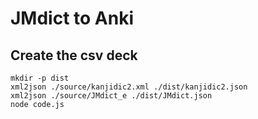 
# JMdict to Anki

## Create the csv deck

```
mkdir -p dist
xml2json ./source/kanjidic2.xml ./dist/kanjidic2.json
xml2json ./source/JMdict_e ./dist/JMdict.json
node code.js
```